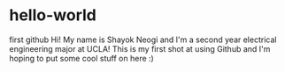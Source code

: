 # hello-world
first github
Hi!
My name is Shayok Neogi and I'm a second year electrical engineering major at UCLA! This is my first shot at using Github and I'm hoping to put some cool stuff on here :)
